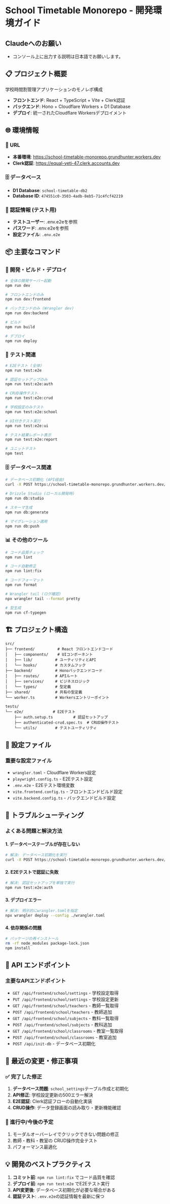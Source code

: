 # School Timetable Monorepo - 開発環境ガイド

## Claudeへのお願い

- コンソール上に出力する説明は日本語でお願いします。

## 📋 プロジェクト概要

学校時間割管理アプリケーションのモノレポ構成

- **フロントエンド**: React + TypeScript + Vite + Clerk認証
- **バックエンド**: Hono + Cloudflare Workers + D1 Database
- **デプロイ**: 統一されたCloudflare Workersデプロイメント

## 🌐 環境情報

### 🔗 URL

- **本番環境**: https://school-timetable-monorepo.grundhunter.workers.dev
- **Clerk認証**: https://equal-yeti-47.clerk.accounts.dev

### 🗄️ データベース

- **D1 Database**: `school-timetable-db2`
- **Database ID**: `474551c0-3503-4adb-8eb5-71c4fcf42219`

### 🔐 認証情報 (テスト用)

- **テストユーザー**: .env.e2eを参照
- **パスワード**: .env.e2eを参照
- **設定ファイル**: `.env.e2e`

## 📦 主要なコマンド

### 🚀 開発・ビルド・デプロイ

```bash
# 全体の開発サーバー起動
npm run dev

# フロントエンドのみ
npm run dev:frontend

# バックエンドのみ (Wrangler dev)
npm run dev:backend

# ビルド
npm run build

# デプロイ
npm run deploy
```

### 🧪 テスト関連

```bash
# E2Eテスト (全体)
npm run test:e2e

# 認証セットアップのみ
npm run test:e2e:auth

# CRUD操作テスト
npm run test:e2e:crud

# 学校設定のみテスト
npm run test:e2e:school

# UI付きテスト実行
npm run test:e2e:ui

# テスト結果レポート表示
npm run test:e2e:report

# ユニットテスト
npm test
```

### 🗄️ データベース関連

```bash
# データベース初期化 (API経由)
curl -X POST https://school-timetable-monorepo.grundhunter.workers.dev/api/init-db

# Drizzle Studio (ローカル開発時)
npm run db:studio

# スキーマ生成
npm run db:generate

# マイグレーション適用
npm run db:push
```

### 📊 その他のツール

```bash
# コード品質チェック
npm run lint

# コード自動修正
npm run lint:fix

# コードフォーマット
npm run format

# Wrangler tail (ログ確認)
npx wrangler tail --format pretty

# 型生成
npm run cf-typegen
```

## 🏗️ プロジェクト構造

```text
src/
├── frontend/          # React フロントエンドコード
│   ├── components/    # UIコンポーネント
│   ├── lib/          # ユーティリティとAPI
│   └── hooks/        # カスタムフック
├── backend/          # Honoバックエンドコード
│   ├── routes/       # APIルート
│   ├── services/     # ビジネスロジック
│   └── types/        # 型定義
├── shared/           # 共有の型定義
└── worker.ts         # Workersエントリーポイント

tests/
└── e2e/             # E2Eテスト
    ├── auth.setup.ts         # 認証セットアップ
    ├── authenticated-crud.spec.ts  # CRUD操作テスト
    └── utils/        # テストユーティリティ
```

## 🔧 設定ファイル

### 重要な設定ファイル

- `wrangler.toml` - Cloudflare Workers設定
- `playwright.config.ts` - E2Eテスト設定
- `.env.e2e` - E2Eテスト環境変数
- `vite.frontend.config.ts` - フロントエンドビルド設定
- `vite.backend.config.ts` - バックエンドビルド設定

## 🐛 トラブルシューティング

### よくある問題と解決方法

#### 1. データベーステーブルが存在しない

```bash
# 解決: データベース初期化を実行
curl -X POST https://school-timetable-monorepo.grundhunter.workers.dev/api/init-db
```

#### 2. E2Eテストで認証に失敗

```bash
# 解決: 認証セットアップを単独で実行
npm run test:e2e:auth
```

#### 3. デプロイエラー

```bash
# 解決: 明示的にwrangler.tomlを指定
npx wrangler deploy --config ./wrangler.toml
```

#### 4. 依存関係の問題

```bash
# パッケージの再インストール
rm -rf node_modules package-lock.json
npm install
```

## 📝 API エンドポイント

### 主要なAPIエンドポイント

- `GET /api/frontend/school/settings` - 学校設定取得
- `PUT /api/frontend/school/settings` - 学校設定更新
- `GET /api/frontend/school/teachers` - 教師一覧取得
- `POST /api/frontend/school/teachers` - 教師追加
- `GET /api/frontend/school/subjects` - 教科一覧取得
- `POST /api/frontend/school/subjects` - 教科追加
- `GET /api/frontend/school/classrooms` - 教室一覧取得
- `POST /api/frontend/school/classrooms` - 教室追加
- `POST /api/init-db` - データベース初期化

## 🎯 最近の変更・修正事項

### ✅ 完了した修正

1. **データベース問題**: `school_settings`テーブル作成と初期化
2. **API修正**: 学校設定更新の500エラー解決
3. **E2E認証**: Clerk認証フローの自動化実装
4. **CRUD操作**: データ登録画面の読み取り・更新機能確認

### 🔄 進行中/今後の予定

1. モーダルオーバーレイでクリックできない問題の修正
2. 教師・教科・教室の CRUD操作完全テスト
3. パフォーマンス最適化

## 💡 開発のベストプラクティス

1. **コミット前**: `npm run lint:fix` でコード品質を確認
2. **デプロイ前**: `npm run test:e2e` でE2Eテスト実行
3. **API変更後**: データベース初期化が必要な場合がある
4. **認証テスト**: `.env.e2e`の認証情報を最新に保つ
